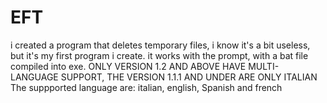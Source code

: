 # EFT
i created a program that deletes temporary files, i know it's a bit useless, but it's my first program i create. it works with the prompt, with a bat file compiled into exe.
ONLY VERSION 1.2 AND ABOVE HAVE MULTI-LANGUAGE SUPPORT, THE VERSION 1.1.1 AND UNDER ARE ONLY ITALIAN
The suppported language are: italian, english, Spanish and french

